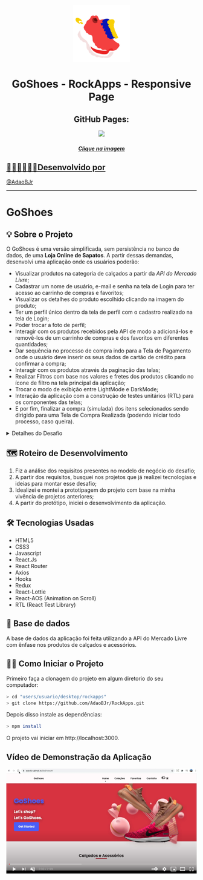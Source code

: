 <p align="center"><img width='150px' src='https://github.com/AdaoBJr/GoShoesRedux/blob/main/src/files/images/shoes-animation.gif' />
<h1 align="center"> GoShoes - RockApps - Responsive Page </h1>
<h2 align="center">GitHub Pages:</h2>
 
 <div align="center">
   <a href="http://adaobjr.github.io/RockApps/" target="_blank">
    <img width='100px' src='https://image.flaticon.com/icons/png/512/5222/5222347.png' target="_blank" />
 </div>
 
<h5 align="center">Clique na imagem</h5>

## 🧑🏻‍💻👩🏾‍💻Desenvolvido por

@[AdaoBJr](https://github.com/AdaoBJr)
<br>


---

# GoShoes

## 💡 Sobre o Projeto

O GoShoes é uma versão simplificada, sem persistência no banco de dados, de uma **Loja Online de Sapatos**.
A partir dessas demandas, desenvolvi uma aplicação onde os usuários poderão:
  - Visualizar produtos na categoria de calçados a partir da _API do Mercado Livre_;
  - Cadastrar um nome de usuário, e-mail e senha na tela de Login para ter acesso ao carrinho de compras e favoritos;
  - Visualizar os detalhes do produto escolhido clicando na imagem do produto;
  - Ter um perfil único dentro da tela de perfil com o cadastro realizado na tela de Login;
  - Poder trocar a foto de perfil;
  - Interagir com os produtos recebidos pela API de modo a adicioná-los e removê-los de um carrinho de compras e dos favoritos em diferentes quantidades;
  - Dar sequência no processo de compra indo para a Tela de Pagamento onde o usuário deve inserir os seus dados de cartão de crédito para confirmar a compra;
  - Interagir com os produtos através da paginação das telas;
  - Realizar Filtros com base nos valores e fretes dos produtos clicando no ícone de filtro na tela principal da aplicação;
  - Trocar o modo de exibição entre LightMode e DarkMode;
  - Interação da aplicação com a construção de testes unitários (RTL) para os componentes das telas;
  - E por fim, finalizar a compra (simulada) dos itens selecionados sendo dirigido para uma Tela de Compra Realizada (podendo iniciar todo processo, caso queira).


<details>
  <summary>Detalhes do Desafio</summary>
  
  # A RockApps

  Desenvolvimento ágil e profissional de produtos e ideias, utilizando modernas tecnologias através de um modelo de custos acessível e flexível. A atuação de nossa empresa busca personalizar projetos e aplicações integrar soluções aos sistemas pré-existentes de nossos clientes. Sempre atualizados com as novas tecnologias de mercado, trazemos conosco aplicações inovadoras que certamente atenderão sua necessidade. Hoje em dia, a RK se consolidou no mercado, possuindo mais de 50 clientes e mais de 60 softwares e aplicativos criados. Realizações que nos mantém em andamento.

  Conheça mais sobre nossa empresa em https://rockapps.com.br.

  ## O Teste

  Teste para candidatos à vaga de Desenvolvedor React e/ou React Native Júnior, Pleno e Sênior. O teste é o mesmo para todos os níveis! Nós fazemos isso esperando que os devs mais iniciantes entendam qual o modelo de profissional que temos por aqui e que buscamos para o nosso time. 

  Você deverá criar um fork deste projeto, e desenvolver em cima do seu fork. Use o README principal do seu repositório para nos contar como foi resolver seu teste, as decisões tomadas, como você organizou e separou seu código, e principalmente as instruções de como rodar seu projeto, afinal a primeira pessoa que irá rodar seu projeto será um programador de nossa equipe, e se você conseguir explicar para ele como fazer isso, você já começou bem!

  Nós não definimos um tempo limite para resolução deste teste, o que vale para nós e o resultado final e a evolução da criação do projeto até se atingir este resultado, mas acreditamos que este desafio pode ser resolvido em cerca de 24 horas de codificação.

  **Para iniciar, faça um fork deste projeto.**

  Em seguida, é **fundamental** o preenchimento do formulário https://link.rockapps.com.br/vaga-dev-react. Demora 5 minutinhos! Se necessário, entre em contato com a gente em carreiras@rockapps.com.br.


  ## As Instruções 

  O desafio consiste na implementação de um e-Commerce Web ou Mobile utilizando o framework React ou React Native. Os dados deverão ser mockados. Fique à vontade para utilizar boilerplates e outras bibliotecas disponíveis (Expo, CRA, Bootstrap, Material, etc).

  ### Principais telas a serem desenvolvidas

  - Lista de produtos
      - Modo lista e modo cards
      - Filtros
  - Página de Produto
      - Fotos do Produto
      - Descrição
      - Avaliações 
  - Página de Carrinho / Checkout
  - Página de pagamento (cadastro de cartão)
  - Página de confirmação da compra


   ### Processo Principal

   1. Usuário deverá se autenticar (ou se cadastrar)
   1. Usuário devera trocas a foto de perfil
   1. Usuário deverá incluir um item no carrinho
   1. Usuário deverá incluir outro item no carrinho
   1. Usuário deverá remover o primeiro item do carrinho
   1. Usuário deverá finalizar o carrinho e confirmar a compra do pedido

  #### O que queremos que você demonstre

  - Código limpo
  - Reutilização de componentes visuais
  - Hooks
  - Requisições RESTFul (se aplicável)
  - Histórico de commits do git
  - As instruções de como rodar o projeto
  - Organização, semântica, estrutura, legibilidade, manutenibilidade do seu código
  - Alcance dos objetivos propostos
  - Componentização e extensibilidade dos componentes Javascript

  #### O que gostaríamos de ver

  - Testes unitários
  - Interface limpa e intuitiva
  - Foco na experiência e jornada do usuário (loading, modais, exibição de lista vazia (sem resultados), tooltips)
  - Reutilização novos componentes
  - Gerenciamento de estado (Redux)
  - Requisições RESTFul (Axios)

  #### O que seria incrível

  - Ejetar o Expo e rodar a partir do xCode e do Android Studio
  - Testes e2e
  - SEO na página do produto
  - Animações (Lootie e/ou CSS)
  - Autenticação (token JWT) e rotas protegidas
  - Sockets
  - Publicação no Firebase ou similar
  - Ver o código rodando live (Bucket estático S3, Heroku, Firebase Hosting)

  #### O que nós não gostaríamos
  - Descobrir que não foi você quem fez seu teste
  - Ver commits grandes, sem muita explicação nas mensagens em seu repositório


  ## O Que Utilizar

  Esperamos que você faça uso das principais tecnologias embarcadas no React e/ou React Native. Use sua criatividade e demonstre suas competências! Lembre-se que cada item abaixo poderá avaliado conforme seu nível de experiência.

  - Expo
  - React Router (ou similar)
  - Axios
  - Hooks
  - Push Notifications
  - Toasts
  - Select Pickers, Date Pickers, Input Masks
  - Animações
  - Testes Unitários
  - Testes Funcionais
</details>

## 🗺 Roteiro de Desenvolvimento

1. Fiz a análise dos requisitos presentes no modelo de negócio do desafio;
2. A partir dos requisitos, busquei nos projetos que já realizei tecnologias e ideias para montar esse desafio;
3. Idealizei e montei a prototipagem do projeto com base na minha vivência de projetos anteriores;   
3. A partir do protótipo, iniciei o desenvolvimento da aplicação.

## 🛠 Tecnologias Usadas
- HTML5
- CSS3
- Javascript
- React.Js
- React Router
- Axios
- Hooks
- Redux
- React-Lottie
- React-AOS (Animation on Scroll)
- RTL (React Test Library)

## 🎲 Base de dados

A base de dados da aplicação foi feita utilizando a API do Mercado Livre com ênfase nos produtos de calçados e acessórios.


## 🧙‍♂️ Como Iniciar o Projeto

Primeiro faça a clonagem do projeto em algum diretorio do seu computador:
```bash
> cd "users/usuario/desktop/rockapps"
> git clone https://github.com/AdaoBJr/RockApps.git
```
Depois disso instale as dependências:
```bash
> npm install
```
O projeto vai iniciar em http://localhost:3000.

## Vídeo de Demonstração da Aplicação
<div align="center">
   <a href="https://youtu.be/3h43_YpiAI8" target="_blank">
    <img width='600px' src='https://github.com/AdaoBJr/GoShoesRedux/blob/main/src/files/images/img-youtube.png' target="_blank" />
 </div>
